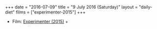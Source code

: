 +++
date = "2016-07-09"
title = "9 July 2016 (Saturday)"
layout = "daily-diet"
films = ["experimenter-2015"]
+++


* Film: [Experimenter (2015)](/films/experimenter-2015) +